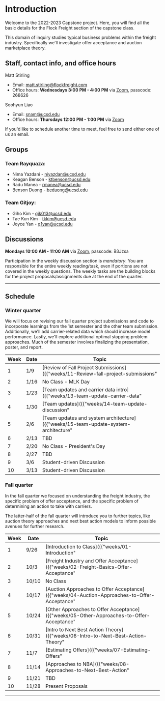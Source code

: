 # Introduction

Welcome to the 2022-2023 Capstone project. Here, you will find all the basic 
details for the Flock Freight section of the capstone class.

This domain of inquiry studies typical business problems within the freight 
industry. Specifically we'll investigate offer acceptance and auction marketplace theory.

## Staff, contact info, and office hours

Matt Stirling
* Email: matt.stirling@flockfreight.com
* Office hours: **Wednesdays 3:00 PM - 4:00 PM** via [Zoom](https://zoom.us/j/97306913184), passcode: 268626

Soohyun Liao
* Email: snam@ucsd.edu
* Office hours: **Thursdays 12:00 PM - 1:00 PM** via [Zoom](https://ucsd.zoom.us/j/97180914104) 

If you'd like to schedule another time to meet, feel free to send either one of us an email.

## Groups

### Team Rayquaza:
* Nima Yazdani - niyazdan@ucsd.edu
* Keagan Benson - ktbenson@ucsd.edu
* Radu Manea - rmanea@ucsd.edu
* Benson Duong - beduong@ucsd.edu

### Team Gitjoy:
* Giho Kim - gik013@ucsd.edu
* Tae Kun Kim - tkkim@ucsd.edu
* Joyce Yan - q1yan@ucsd.edu

## Discussions

**Mondays 10:00 AM - 11:00 AM** via [Zoom](https://zoom.us/j/95627520847), passcode: B3Jzsa

Participation in the weekly discussion section is *mandatory*. You are 
responsible for the entire weekly reading/task, even if
portions are not covered in the weekly questions. The weekly tasks are
the building blocks for the project proposals/assignments due at the
end of the quarter.

---

## Schedule

### Winter quarter

We will focus on revising our fall quarter project submissions and code to incorporate 
learnings from the 1st semester and the other team submission. Additionally, we'll add 
carrier-related data which should increase model performance. Lastly, we'll explore 
additional optimal stopping problem approaches. Much of the semester involves finalizing 
the presentation, poster, and report.  

|Week|Date|Topic|
|--|--|--|
|1|1/9|[Review of Fall Project Submissions]({{"weeks/11-Review-fall-project-submissions" | absolute_url }})|
|2|1/16|No Class - MLK Day
|3|1/23|[Team updates and carrier data intro]({{"weeks/13-team-update-carrier-data" | absolute_url }})|
|4|1/30|[Team updates]({{"weeks/14-team-update-discussion" | absolute_url }})|
|5|2/6|[Team updates and system architecture]({{"weeks/15-team-update-system-architecture" | absolute_url }})|
|6|2/13|TBD
|7|2/20|No Class - President's Day
|8|2/27|TBD
|9|3/6|Student-driven Discussion
|10|3/13|Student-driven Discussion

### Fall quarter

In the fall quarter we focused on understanding the freight industry,
the specific problem of offer acceptance, and the specific
problem of determining an action to take with carriers. 

The latter-half of the fall quarter will introduce you to further topics,
like auction theory approaches and next best action models to inform possible
avenues for further research.

|Week|Date|Topic|
|--|--|--|
|1|9/26|[Introduction to Class]({{"weeks/01-Introduction" | absolute_url }})|
|2|10/3|[Freight Industry and Offer Acceptance]({{"weeks/02-Freight-Basics-Offer-Acceptance" | absolute_url }})|
|3|10/10|No Class
|4|10/17|[Auction Approaches to Offer Acceptance]({{"weeks/04-Auction-Approaches-to-Offer-Acceptance" | absolute_url }})|
|5|10/24|[Other Approaches to Offer Acceptance]({{"weeks/05-Other-Approaches-to-Offer-Acceptance" | absolute_url }})|
|6|10/31|[Intro to Next Best Action Theory]({{"weeks/06-Intro-to-Next-Best-Action-Theory" | absolute_url }})|
|7|11/7|[Estimating Offers]({{"weeks/07-Estimating-Offers" | absolute_url }})|
|8|11/14|[Approaches to NBA]({{"weeks/08-Approaches-to-Next-Best-Action" | absolute_url }})|
|9|11/21|TBD
|10|11/28|Present Proposals|

---
